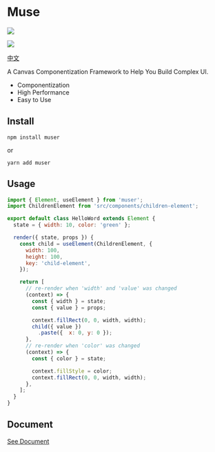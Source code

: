 # Muse

<a href="https://www.npmjs.com/package/muser">
  <img src="https://img.shields.io/npm/v/muser"/>
</a>

![](https://visitor-badge.glitch.me/badge?page_id=ymssx.muser)

[中文](https://github.com/ymssx/muse/blob/master/README_CN.md)

A Canvas Componentization Framework to Help You Build Complex UI.

- Componentization
- High Performance
- Easy to Use

## Install

```shell
npm install muser
```

or

```shell
yarn add muser
```

## Usage

```js
import { Element, useElement } from 'muser';
import ChildrenElement from 'src/components/children-element';

export default class HelloWord extends Element {
  state = { width: 10, color: 'green' };

  render({ state, props }) {
    const child = useElement(ChildrenElement, {
      width: 100,
      height: 100,
      key: 'child-element',
    });

    return [
      // re-render when 'width' and 'value' was changed
      (context) => {
        const { width } = state;
        const { value } = props;

        context.fillRect(0, 0, width, width);
        child({ value })
          .paste({  x: 0, y: 0 });
      },
      // re-render when 'color' was changed
      (context) => {
        const { color } = state;

        context.fillStyle = color;
        context.fillRect(0, 0, width, width);
      },
    ];
  }
}
```

## Document

[See Document](https://github.com/ymssx/muse/blob/master/README_CN.md)

